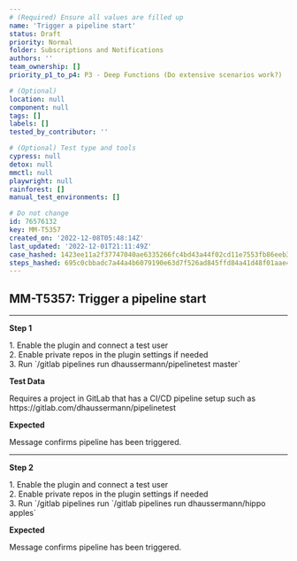 ```yaml
---
# (Required) Ensure all values are filled up
name: 'Trigger a pipeline start'
status: Draft
priority: Normal
folder: Subscriptions and Notifications
authors: ''
team_ownership: []
priority_p1_to_p4: P3 - Deep Functions (Do extensive scenarios work?)

# (Optional)
location: null
component: null
tags: []
labels: []
tested_by_contributor: ''

# (Optional) Test type and tools
cypress: null
detox: null
mmctl: null
playwright: null
rainforest: []
manual_test_environments: []

# Do not change
id: 76576132
key: MM-T5357
created_on: '2022-12-08T05:48:14Z'
last_updated: '2022-12-01T21:11:49Z'
case_hashed: 1423ee11a2f37747040ae6335266fc4bd43a44f02cd11e7553fb86eeb3940547e36d506ddda9deb594ce6a0b474f13d7
steps_hashed: 695c0cbbadc7a44a4b6079190e63d7f526ad845ffd84a41d48f01aae413ff7b6ea4824dc5f2908a88cfd79bc82575254
---
```


<!-- (Auto-generated) Based on frontmatter's "key" and "name" -->

## MM-T5357: Trigger a pipeline start

---

**Step 1**

1\. Enable the plugin and connect a test user\
2\. Enable private repos in the plugin settings if needed\
3\. Run \`/gitlab pipelines run dhaussermann/pipelinetest master\`

**Test Data**

Requires a project in GitLab that has a CI/CD pipeline setup such as https\://gitlab.com/dhaussermann/pipelinetest

**Expected**

Message confirms pipeline has been triggered.

---

**Step 2**

1\. Enable the plugin and connect a test user\
2\. Enable private repos in the plugin settings if needed\
3\. Run \`/gitlab pipelines run \`/gitlab pipelines run dhaussermann/hippo apples\`

**Expected**

Message confirms pipeline has been triggered.

